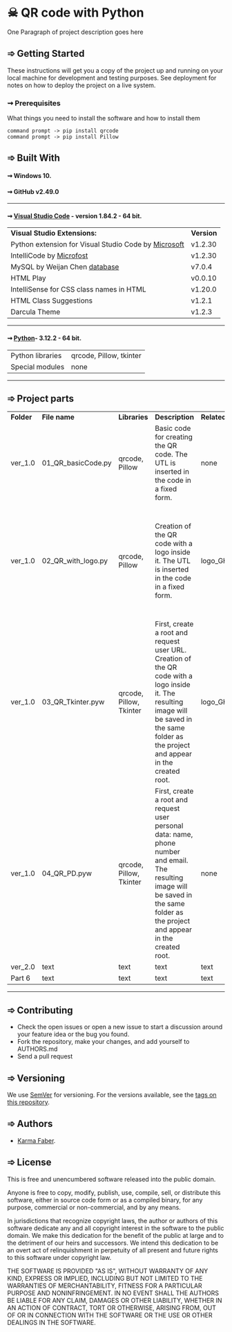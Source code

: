# ☠ QR code with Python

One Paragraph of project description goes here

##  ➾ Getting Started 

These instructions will get you a copy of the project up and running on your local machine for development and testing purposes. See deployment for notes on how to deploy the project on a live system.

### ⇝ Prerequisites

What things you need to install the software and how to install them

```
command prompt -> pip install qrcode
command prompt -> pip install Pillow 
```




## ➾ Built With 

#### ⇝ Windows 10.
#### ⇝ GitHub v2.49.0
---

#### ⇝ [Visual Studio Code](https://code.visualstudio.com/) - version 1.84.2 - 64 bit.


 
<table>
<tbody>

<tr>
<td> <b>Visual Studio Extensions: </b></td>
<td><b> Version</b></td>
</tr>

<tr>
<td> Python extension for Visual Studio Code by <a href="https://www.microsoft.com/es-es/">  Microsoft </a></td>
<td> v1.2.30</td>
</tr>

<tr>
<td>IntelliCode by <a href="https://www.microsoft.com/es-es/">Microfost </a> </td>
<td>v1.2.30</td>
</tr>

<tr>
<td>MySQL by Weijan Chen <a href="https://database-client.com/#/home">database </a> </td>
<td>v7.0.4</td>
</tr>

<tr>
<td>HTML Play</td>
<td>v0.0.10</td>
</tr>

<td>IntelliSense for CSS class names in HTML</td>
<td>v1.20.0</td>
</tr>

<td>HTML Class Suggestions</td>
<td>v1.2.1</td>
</tr>

<td>Darcula Theme</td>
<td>v1.2.3</td>
</tr>
</tbody>
</table>

---


#### ⇝ [Python](https://www.python.org/)- 3.12.2 - 64 bit. 


<table>
<tbody>

<tr>
<td>Python libraries</td>
<td> qrcode, Pillow, tkinter </td>
</tr>

<tr>
<td>Special modules</td>
<td>none</td>
</tr>


</tbody>
</table>

---


## ➾ Project parts

<table>
<tbody>


<td><b>Folder</b></td>
<td><b>File name</b></td>
<td><b>Libraries</b></td>
<td><b>Description</b></td>
<td><b>Related files</b></td>
<td><b>Observations</b></td>
</tr>

<td>ver_1.0</td>
<td>01_QR_basicCode.py</td>
<td>qrcode, Pillow</td>
<td>Basic code for creating the QR code. The UTL is inserted in the code in a fixed form.</td>
<td>none</td>
<td>The resulting image will be saved in the same folder as the project.</td>
</tr>

<td>ver_1.0</td>
<td>02_QR_with_logo.py</td>
<td>qrcode, Pillow</td>
<td>Creation of the QR code with a logo inside it. The UTL is inserted in the code in a fixed form.</td>
<td>logo_GH.png</td>
<td>Check the path where the logo is taken from before executing the code. The resulting image will be saved in the same folder as the project. </td>
</tr>

<td>ver_1.0</td>
<td>03_QR_Tkinter.pyw</td>
<td>qrcode, Pillow, Tkinter</td>
<td>First, create a root and request user URL. Creation of the QR code with a logo inside it. The resulting image will be saved in the same folder as the project and appear in the created root.</td>
<td>logo_GH.png</td>
<td>Check the path where the logo is taken from before executing the code. </td>
</tr>

<td>ver_1.0</td>
<td>04_QR_PD.pyw</td>
<td>qrcode, Pillow, Tkinter</td>
<td>First, create a root and request user personal data: name, phone number and email. The resulting image will be saved in the same folder as the project and appear in the created root.</td>
<td>none</td>
<td>none</td>
</tr>


<td>ver_2.0</td>
<td>text</td>
<td>text</td>
<td>text</td>
<td>text</td>
<td>text</td>
</tr>

<td>Part 6</td>
<td>text</td>
<td>text</td>
<td>text</td>
<td>text</td>
<td>text</td>
</tr>


</tbody>
</table>

---



## ➾ Contributing

* Check the open issues or open a new issue to start a discussion around your feature idea or the bug you found. 
* Fork the repository, make your changes, and add yourself to AUTHORS.md
* Send a pull request

## ➾ Versioning

We use [SemVer](http://semver.org/) for versioning. For the versions available, see the [tags on this repository](https://github.com/your/project/tags). 


## ➾ Authors

* [Karma Faber](https://www.linkedin.com/in/maria-zolotarova/). 


## ➾ License

This is free and unencumbered software released into the public domain.

Anyone is free to copy, modify, publish, use, compile, sell, or distribute this software, either in source code form or as a compiled binary, for any purpose, commercial or non-commercial, and by any means.

In jurisdictions that recognize copyright laws, the author or authors of this software dedicate any and all copyright interest in the software to the public domain. We make this dedication for the benefit of the public at large and to the detriment of our heirs and successors. We intend this dedication to be an overt act of relinquishment in perpetuity of all present and future rights to this software under copyright law.

THE SOFTWARE IS PROVIDED "AS IS", WITHOUT WARRANTY OF ANY KIND, EXPRESS OR IMPLIED, INCLUDING BUT NOT LIMITED TO THE WARRANTIES OF MERCHANTABILITY, FITNESS FOR A PARTICULAR PURPOSE AND NONINFRINGEMENT. IN NO EVENT SHALL THE AUTHORS BE LIABLE FOR ANY CLAIM, DAMAGES OR OTHER LIABILITY, WHETHER IN AN ACTION OF CONTRACT, TORT OR OTHERWISE, ARISING FROM, OUT OF OR IN CONNECTION WITH THE SOFTWARE OR THE USE OR OTHER DEALINGS IN THE SOFTWARE.
  



